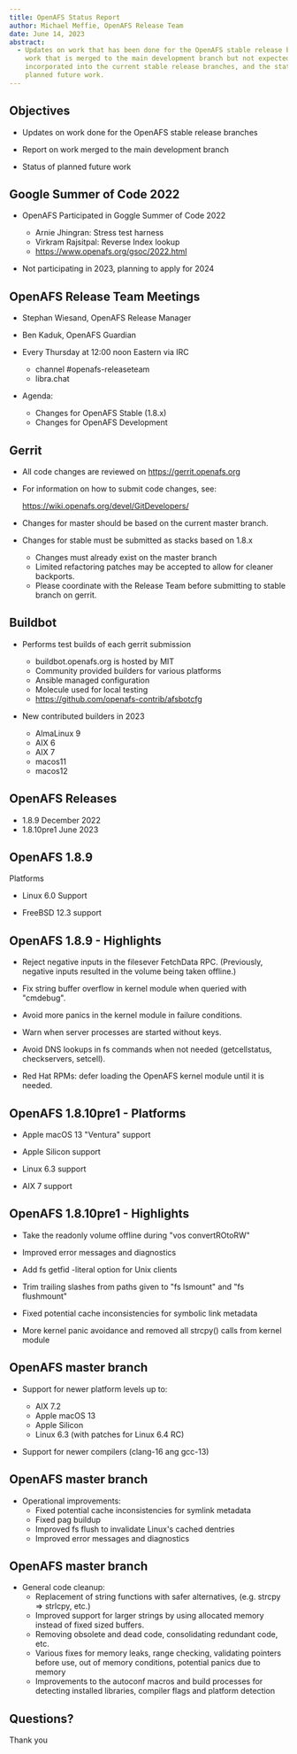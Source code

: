 ```yaml
---
title: OpenAFS Status Report
author: Michael Meffie, OpenAFS Release Team
date: June 14, 2023
abstract:
  - Updates on work that has been done for the OpenAFS stable release branches,
    work that is merged to the main development branch but not expected to be
    incorporated into the current stable release branches, and the status of
    planned future work.
---
```





Objectives
----------

* Updates on work done for the OpenAFS stable release branches

* Report on work merged to the main development branch

* Status of planned future work

Google Summer of Code 2022
--------------------------

* OpenAFS Participated in Goggle Summer of Code 2022
  - Arnie Jhingran: Stress test harness
  - Virkram Rajsitpal: Reverse Index lookup
  - https://www.openafs.org/gsoc/2022.html

* Not participating in 2023, planning to apply for 2024

OpenAFS Release Team Meetings
-----------------------------

* Stephan Wiesand, OpenAFS Release Manager

* Ben Kaduk, OpenAFS Guardian

* Every Thursday at 12:00 noon Eastern via IRC
  * channel #openafs-releaseteam
  * libra.chat

* Agenda:
  * Changes for OpenAFS Stable (1.8.x)
  * Changes for OpenAFS Development

Gerrit
------

* All code changes are reviewed on https://gerrit.openafs.org

* For information on how to submit code changes, see:

    https://wiki.openafs.org/devel/GitDevelopers/

* Changes for master should be based on the current master branch.

* Changes for stable must be submitted as stacks based on 1.8.x
  * Changes must already exist on the master branch
  * Limited refactoring patches may be accepted to allow for cleaner backports.
  * Please coordinate with the Release Team before submitting to stable branch on gerrit.

Buildbot
--------

* Performs test builds of each gerrit submission
  - buildbot.openafs.org is hosted by MIT
  - Community provided builders for various platforms
  - Ansible managed configuration
  - Molecule used for local testing
  - https://github.com/openafs-contrib/afsbotcfg

* New contributed builders in 2023
  - AlmaLinux 9
  - AIX 6
  - AIX 7
  - macos11
  - macos12

OpenAFS Releases
----------------

* 1.8.9       December 2022
* 1.8.10pre1  June 2023

OpenAFS 1.8.9
-------------

Platforms

* Linux 6.0 Support

* FreeBSD 12.3 support

OpenAFS 1.8.9 - Highlights
-------------------------

* Reject negative inputs in the filesever FetchData RPC. (Previously, negative
  inputs resulted in the volume being taken offline.)

* Fix string buffer overflow in kernel module when queried with "cmdebug".

* Avoid more panics in the kernel module in failure conditions.

* Warn when server processes are started without keys.

* Avoid DNS lookups in fs commands when not needed (getcellstatus, checkservers, setcell).

* Red Hat RPMs: defer loading the OpenAFS kernel module until it is needed.


OpenAFS 1.8.10pre1 - Platforms
------------------------------

* Apple macOS 13 "Ventura" support

* Apple Silicon support

* Linux 6.3 support

* AIX 7 support


OpenAFS 1.8.10pre1 - Highlights
------------------------------

* Take the readonly volume offline during "vos convertROtoRW"

* Improved error messages and diagnostics

* Add fs getfid -literal option for Unix clients

* Trim trailing slashes from paths given to "fs lsmount" and "fs flushmount"

* Fixed potential cache inconsistencies for symbolic link metadata

* More kernel panic avoidance and removed all strcpy() calls from kernel module

OpenAFS master branch
---------------------

* Support for newer platform levels up to:
    * AIX 7.2
    * Apple macOS 13
    * Apple Silicon
    * Linux 6.3 (with patches for Linux 6.4 RC)

* Support for newer compilers (clang-16 ang gcc-13)

OpenAFS master branch
---------------------

* Operational improvements:
    * Fixed potential cache inconsistencies for symlink metadata
    * Fixed pag buildup
    * Improved fs flush to invalidate Linux's cached dentries
    * Improved error messages and diagnostics

OpenAFS master branch
---------------------

* General code cleanup:
    * Replacement of string functions with safer alternatives,
      (e.g. strcpy => strlcpy, etc.)
    * Improved support for larger strings by using allocated memory
      instead of fixed sized buffers.
    * Removing obsolete and dead code, consolidating redundant code,
      etc.
    * Various fixes for memory leaks, range checking, validating
      pointers before use, out of memory conditions, potential panics
      due to memory
    * Improvements to the autoconf macros and build processes for detecting
      installed libraries, compiler flags and platform detection

Questions?
----------

Thank you
